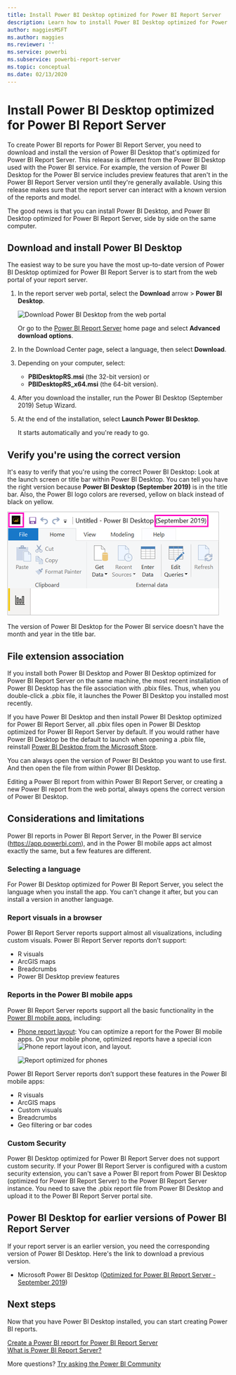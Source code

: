 ```yaml
---
title: Install Power BI Desktop optimized for Power BI Report Server
description: Learn how to install Power BI Desktop optimized for Power BI Report Server
author: maggiesMSFT
ms.author: maggies
ms.reviewer: ''
ms.service: powerbi
ms.subservice: powerbi-report-server
ms.topic: conceptual
ms.date: 02/13/2020
---
```


# Install Power BI Desktop optimized for Power BI Report Server

To create Power BI reports for Power BI Report Server, you need to download and install the version of Power BI Desktop that's optimized for Power BI Report Server. This release is different from the Power BI Desktop used with the Power BI service. For example, the version of Power BI Desktop for the Power BI service includes preview features that aren't in the Power BI Report Server version until they're generally available. Using this release makes sure that the report server can interact with a known version of the reports and model. 

The good news is that you can install Power BI Desktop, and Power BI Desktop optimized for Power BI Report Server, side by side on the same computer.

## Download and install Power BI Desktop

The easiest way to be sure you have the most up-to-date version of Power BI Desktop optimized for Power BI Report Server is to start from the web portal of your report server.

1. In the report server web portal, select the **Download** arrow > **Power BI Desktop**.

    ![Download Power BI Desktop from the web portal](media/install-powerbi-desktop/report-server-download-web-portal.png)

    Or go to the [Power BI Report Server](https://powerbi.microsoft.com/report-server/) home page and select **Advanced download options**.

2. In the Download Center page, select a language, then select **Download**.

3. Depending on your computer, select: 

    - **PBIDesktopRS.msi** (the 32-bit version) or
    - **PBIDesktopRS_x64.msi** (the 64-bit version).

1. After you download the installer, run the Power BI Desktop (September 2019) Setup Wizard.

2. At the end of the installation, select **Launch Power BI Desktop**.

    It starts automatically and you're ready to go.

## Verify you're using the correct version
It's easy to verify that you're using the correct Power BI Desktop: Look at the launch screen or title bar within Power BI Desktop. You can tell you have the right version because **Power BI Desktop (September 2019)** is in the title bar. Also, the Power BI logo colors are reversed, yellow on black instead of black on yellow.

![Power BI Desktop September 2019](media/install-powerbi-desktop/power-bi-report-server-desktop-sept-2019.png)

The version of Power BI Desktop for the Power BI service doesn't have the month and year in the title bar.

## File extension association
If you install both Power BI Desktop and Power BI Desktop optimized for Power BI Report Server on the same machine, the most recent installation of Power BI Desktop has the file association with .pbix files. Thus, when you double-click a .pbix file, it launches the Power BI Desktop you installed most recently.

If you have Power BI Desktop and then install Power BI Desktop optimized for Power BI Report Server, all .pbix files open in Power BI Desktop optimized for Power BI Report Server by default. If you would rather have Power BI Desktop be the default to launch when opening a .pbix file, reinstall [Power BI Desktop from the Microsoft Store](https://aka.ms/pbidesktopstore).

You can always open the version of Power BI Desktop you want to use first. And then open the file from within Power BI Desktop.

Editing a Power BI report from within Power BI Report Server, or creating a new Power BI report from the web portal, always opens the correct version of Power BI Desktop.

## Considerations and limitations

Power BI reports in Power BI Report Server, in the Power BI service (https://app.powerbi.com), and in the Power BI mobile apps act almost exactly the same, but a few features are different.

### Selecting a language

For Power BI Desktop optimized for Power BI Report Server, you select the language when you install the app. You can't change it after, but you can install a version in another language.

### Report visuals in a browser

Power BI Report Server reports support almost all visualizations, including custom visuals. Power BI Report Server reports don’t support:

* R visuals
* ArcGIS maps
* Breadcrumbs
* Power BI Desktop preview features

### Reports in the Power BI mobile apps

Power BI Report Server reports support all the basic functionality in the [Power BI mobile apps](../consumer/mobile/mobile-apps-for-mobile-devices.md), including:

* [Phone report layout](../desktop-create-phone-report.md): You can optimize a report for the Power BI mobile apps. On your mobile phone, optimized reports have a special icon ![Phone report layout icon](media/install-powerbi-desktop/power-bi-rs-mobile-optimized-icon.png), and layout.
  
    ![Report optimized for phones](media/install-powerbi-desktop/power-bi-rs-mobile-optimized-report.png)

Power BI Report Server reports don’t support these features in the Power BI mobile apps:

* R visuals
* ArcGIS maps
* Custom visuals
* Breadcrumbs
* Geo filtering or bar codes

### Custom Security

Power BI Desktop optimized for Power BI Report Server does not support custom security. If your Power BI Report Server is configured with a custom security extension, you can't save a Power BI report from Power BI Desktop (optimized for Power BI Report Server) to the Power BI Report Server instance. You need to save the .pbix report file from Power BI Desktop and upload it to the Power BI Report Server portal site.

## Power BI Desktop for earlier versions of Power BI Report Server

If your report server is an earlier version, you need the corresponding version of Power BI Desktop. Here's the link to download a previous version.

- Microsoft Power BI Desktop ([Optimized for Power BI Report Server - September 2019](https://go.microsoft.com/fwlink/?linkid=2103723))

## Next steps

Now that you have Power BI Desktop installed, you can start creating Power BI reports.

[Create a Power BI report for Power BI Report Server](quickstart-create-powerbi-report.md)  
[What is Power BI Report Server?](get-started.md)

More questions? [Try asking the Power BI Community](https://community.powerbi.com/)
